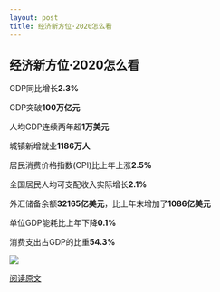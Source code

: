 ```yaml
---
layout: post
title: 经济新方位·2020怎么看
---
```

## 经济新方位·2020怎么看

GDP同比增长**2.3%**

GDP突破**100万亿元**

人均GDP连续两年超**1万美元**

城镇新增就业**1186万人**

居民消费价格指数(CPI)比上年上涨**2.5%**

全国居民人均可支配收入实际增长**2.1%**

外汇储备余额**32165亿美元**，比上年末增加了**1086亿美元**

单位GDP能耗比上年下降**0.1%**

消费支出占GDP的比重**54.3%**

![](https://ftp.bmp.ovh/imgs/2021/01/707eb3e148da9d57.jpg)

[阅读原文](http://m2.people.cn/news/toutiao.html?s=MV8wXzE0Njk0MDM2XzQwODFfMTYxMTAwOTAxNw==&tt_from=weixin&tt_group_id=6919234187018895880&tt_from=weixin&utm_campaign=client_share&wxshare_count=1&timestamp=1611106155&app=news_article&utm_source=weixin&utm_medium=toutiao_android&use_new_style=1&req_id=2021012009291501014413113401EBEC48&share_token=ee0d89b8-8baf-4c2a-9b8e-c4c3694e1553&group_id=6919234187018895880)

